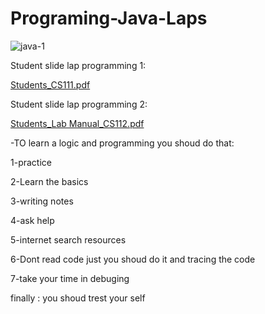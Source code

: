 # Programing-Java-Laps


![java-1](https://user-images.githubusercontent.com/70041510/146640353-722671de-aabc-4ad3-b891-93f27b923816.jpg)

Student slide lap programming 1:

[Students_CS111.pdf](https://github.com/ghada233/Programing-Java-Laps/files/7739196/Students_CS111.pdf)

Student slide lap programming 2:

[Students_Lab Manual_CS112.pdf](https://github.com/ghada233/Programing-Java-Laps/files/7739198/Students_Lab.Manual_CS112.pdf)

-TO learn a logic and programming you shoud do that:

1-practice

2-Learn the basics

3-writing notes

4-ask help

5-internet search resources

6-Dont read code just you shoud do it and tracing the code 

7-take your time in debuging 


finally : you shoud trest your self 
